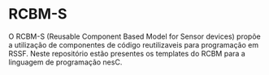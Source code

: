 # RCBM-S
O RCBM-S (Reusable Component Based Model for Sensor devices) propõe a utilização de componentes de código reutilizaveis para programação em RSSF. Neste repositório estão presentes os templates do RCBM para a linguagem de programação nesC.
